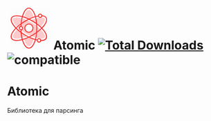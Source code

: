 # ![logo](/examples/assets/logo.png) Atomic [![Total Downloads](https://poser.pugx.org/mgp25/instagram-php/downloads)](https://packagist.org/packages/mgp25/instagram-php) ![compatible](https://img.shields.io/badge/PHP%207-Compatible-brightgreen.svg)

# Atomic
Библиотека для парсинга
